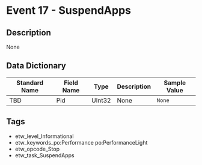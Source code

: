 # Event 17 - SuspendApps

## Description
None

## Data Dictionary
|Standard Name|Field Name|Type|Description|Sample Value|
|---|---|---|---|---|
|TBD|Pid|UInt32|None|`None`|

## Tags
* etw_level_Informational
* etw_keywords_po:Performance po:PerformanceLight
* etw_opcode_Stop
* etw_task_SuspendApps